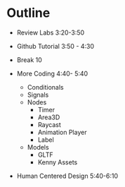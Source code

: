 # Outline
- Review Labs 3:20-3:50
- Github Tutorial 3:50 - 4:30
- Break 10
- More Coding 4:40- 5:40
  - Conditionals
  - Signals
  - Nodes
    - Timer
    - Area3D
    - Raycast
    - Animation Player
    - Label
  - Models
    - GLTF
    - Kenny Assets

- Human Centered Design 5:40-6:10
